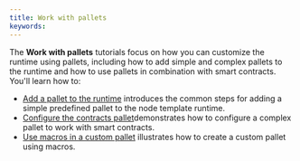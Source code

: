 ```yaml
---
title: Work with pallets
keywords:
---
```


The **Work with pallets** tutorials focus on how you can customize the runtime using pallets, including how to add simple and complex pallets to the runtime and how to use pallets in combination with smart contracts.
You'll learn how to:

- [Add a pallet to the runtime](/tutorials/work-with-pallets/add-a-pallet/) introduces the common steps for adding a simple predefined pallet to the node template runtime.
- [Configure the contracts pallet](/tutorials/work-with-pallets/contracts-pallet/)demonstrates how to configure a complex pallet to work with smart contracts.
- [Use macros in a custom pallet](/tutorials/work-with-pallets/custom-pallet) illustrates how to create a custom pallet using macros.